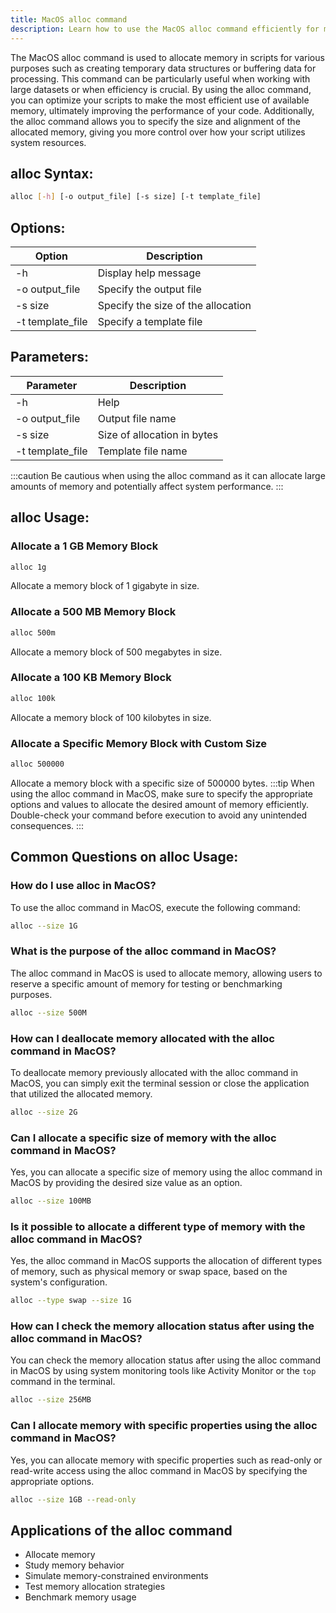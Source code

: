 ```yaml
---
title: MacOS alloc command
description: Learn how to use the MacOS alloc command efficiently for memory allocation in your scripts.
---
```


The MacOS alloc command is used to allocate memory in scripts for various purposes such as creating temporary data structures or buffering data for processing. This command can be particularly useful when working with large datasets or when efficiency is crucial. By using the alloc command, you can optimize your scripts to make the most efficient use of available memory, ultimately improving the performance of your code. Additionally, the alloc command allows you to specify the size and alignment of the allocated memory, giving you more control over how your script utilizes system resources.

## alloc Syntax:
```bash
alloc [-h] [-o output_file] [-s size] [-t template_file]
```

## Options:
| Option          | Description                        |
|-----------------|------------------------------------|
| -h              | Display help message               |
| -o output_file  | Specify the output file            |
| -s size         | Specify the size of the allocation |
| -t template_file| Specify a template file            |

## Parameters:
| Parameter       | Description                        |
|-----------------|------------------------------------|
| -h              | Help                               |
| -o output_file  | Output file name                   |
| -s size         | Size of allocation in bytes        |
| -t template_file| Template file name                 |

:::caution
Be cautious when using the alloc command as it can allocate large amounts of memory and potentially affect system performance.
:::
## alloc Usage:
### Allocate a 1 GB Memory Block
```bash
alloc 1g
```
Allocate a memory block of 1 gigabyte in size.

### Allocate a 500 MB Memory Block
```bash
alloc 500m
```
Allocate a memory block of 500 megabytes in size.

### Allocate a 100 KB Memory Block
```bash
alloc 100k
```
Allocate a memory block of 100 kilobytes in size.

### Allocate a Specific Memory Block with Custom Size
```bash
alloc 500000
```
Allocate a memory block with a specific size of 500000 bytes.
:::tip
When using the alloc command in MacOS, make sure to specify the appropriate options and values to allocate the desired amount of memory efficiently. Double-check your command before execution to avoid any unintended consequences.
:::

## Common Questions on alloc Usage:

### How do I use alloc in MacOS?
To use the alloc command in MacOS, execute the following command:
```bash
alloc --size 1G
```

### What is the purpose of the alloc command in MacOS?
The alloc command in MacOS is used to allocate memory, allowing users to reserve a specific amount of memory for testing or benchmarking purposes.
```bash
alloc --size 500M
```

### How can I deallocate memory allocated with the alloc command in MacOS?
To deallocate memory previously allocated with the alloc command in MacOS, you can simply exit the terminal session or close the application that utilized the allocated memory.
```bash
alloc --size 2G
```

### Can I allocate a specific size of memory with the alloc command in MacOS?
Yes, you can allocate a specific size of memory using the alloc command in MacOS by providing the desired size value as an option.
```bash
alloc --size 100MB
```

### Is it possible to allocate a different type of memory with the alloc command in MacOS?
Yes, the alloc command in MacOS supports the allocation of different types of memory, such as physical memory or swap space, based on the system's configuration.
```bash
alloc --type swap --size 1G
```

### How can I check the memory allocation status after using the alloc command in MacOS?
You can check the memory allocation status after using the alloc command in MacOS by using system monitoring tools like Activity Monitor or the `top` command in the terminal.
```bash
alloc --size 256MB
```

### Can I allocate memory with specific properties using the alloc command in MacOS?
Yes, you can allocate memory with specific properties such as read-only or read-write access using the alloc command in MacOS by specifying the appropriate options.
```bash
alloc --size 1GB --read-only
```

## Applications of the alloc command

- Allocate memory
- Study memory behavior
- Simulate memory-constrained environments
- Test memory allocation strategies
- Benchmark memory usage